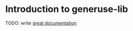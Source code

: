 # Introduction to generuse-lib

TODO: write [great documentation](http://jacobian.org/writing/great-documentation/what-to-write/)
